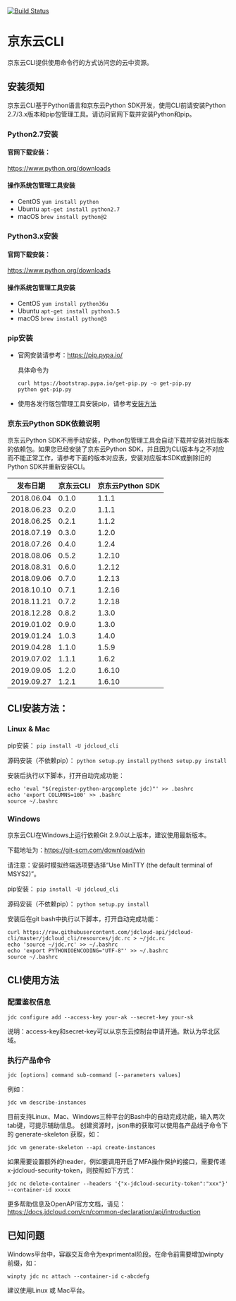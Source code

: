 [![Build Status](https://travis-ci.com/jdcloud-api/jdcloud-cli.svg?branch=master)](https://travis-ci.com/jdcloud-api/jdcloud-cli)

# 京东云CLI
京东云CLI提供使用命令行的方式访问您的云中资源。

## 安装须知
京东云CLI基于Python语言和京东云Python SDK开发，使用CLI前请安装Python 2.7/3.x版本和pip包管理工具。请访问官网下载并安装Python和pip。

### Python2.7安装
#### 官网下载安装：
  https://www.python.org/downloads
#### 操作系统包管理工具安装
- CentOS
  `yum install python`
- Ubuntu
  `apt-get install python2.7`
- macOS
  `brew install python@2`

### Python3.x安装
#### 官网下载安装：
  https://www.python.org/downloads
#### 操作系统包管理工具安装
- CentOS
  `yum install python36u`
- Ubuntu
  `apt-get install python3.5`
- macOS
  `brew install python@3`

### pip安装
- 官网安装请参考：https://pip.pypa.io/

  具体命令为
  ```
  curl https://bootstrap.pypa.io/get-pip.py -o get-pip.py
  python get-pip.py
  ```

- 使用各发行版包管理工具安装pip，请参考[安装方法](https://packaging.python.org/guides/installing-using-linux-tools/#installing-pip-setuptools-wheel-with-linux-package-managers)

### 京东云Python SDK依赖说明
京东云Python SDK不用手动安装，Python包管理工具会自动下载并安装对应版本的依赖包。如果您已经安装了京东云Python SDK，并且因为CLI版本与之不对应而不能正常工作，请参考下面的版本对应表，安装对应版本SDK或删除旧的Python SDK并重新安装CLI。

|发布日期|京东云CLI|京东云Python SDK|
|---|---|---|
|2018.06.04|0.1.0|1.1.1|
|2018.06.23|0.2.0|1.1.1|
|2018.06.25|0.2.1|1.1.2|
|2018.07.19|0.3.0|1.2.0|
|2018.07.26|0.4.0|1.2.4|
|2018.08.06|0.5.2|1.2.10|
|2018.08.31|0.6.0|1.2.12|
|2018.09.06|0.7.0|1.2.13|
|2018.10.10|0.7.1|1.2.16|
|2018.11.21|0.7.2|1.2.18|
|2018.12.28|0.8.2|1.3.0|
|2019.01.02|0.9.0|1.3.0|
|2019.01.24|1.0.3|1.4.0|
|2019.04.28|1.1.0|1.5.9|
|2019.07.02|1.1.1|1.6.2|
|2019.09.05|1.2.0|1.6.10|
|2019.09.27|1.2.1|1.6.10|

## CLI安装方法：
### Linux & Mac
pip安装：
`pip install -U jdcloud_cli`

源码安装（不依赖pip）：
`python setup.py install`
`python3 setup.py install`

安装后执行以下脚本，打开自动完成功能：
```
echo 'eval "$(register-python-argcomplete jdc)"' >> .bashrc
echo 'export COLUMNS=100' >> .bashrc
source ~/.bashrc
```

### Windows
京东云CLI在Windows上运行依赖Git 2.9.0以上版本，建议使用最新版本。

下载地址为：https://git-scm.com/download/win
  
请注意：安装时模拟终端选项要选择“Use MinTTY (the default terminal of MSYS2)”。

pip安装：
`pip install -U jdcloud_cli`

源码安装（不依赖pip）：
`python setup.py install`

安装后在git bash中执行以下脚本，打开自动完成功能：
```
curl https://raw.githubusercontent.com/jdcloud-api/jdcloud-cli/master/jdcloud_cli/resources/jdc.rc > ~/jdc.rc
echo 'source ~/jdc.rc' >> ~/.bashrc
echo 'export PYTHONIOENCODING="UTF-8"' >> ~/.bashrc
source ~/.bashrc
```

## CLI使用方法
### 配置鉴权信息
`jdc configure add --access-key your-ak --secret-key your-sk`

说明：access-key和secret-key可以从京东云控制台申请开通。默认为华北区域。

### 执行产品命令
`jdc [options] command sub-command [--parameters values]`

例如：

`jdc vm describe-instances`

目前支持Linux、Mac、Windows三种平台的Bash中的自动完成功能，输入两次tab键，可提示辅助信息。
创建资源时，json串的获取可以使用各产品线子命令下的 generate-skeleton 获取，如：

`jdc vm generate-skeleton --api create-instances`

如果需要设置额外的header，例如要调用开启了MFA操作保护的接口，需要传递x-jdcloud-security-token，则按照如下方式：

`jdc nc delete-container --headers '{"x-jdcloud-security-token":"xxx"}' --container-id xxxxx`

更多帮助信息及OpenAPI官方文档，请见：
https://docs.jdcloud.com/cn/common-declaration/api/introduction

## 已知问题
Windows平台中，容器交互命令为exprimental阶段。在命令前需要增加winpty前缀，如：

`winpty jdc nc attach --container-id c-abcdefg`

建议使用Linux 或 Mac平台。
